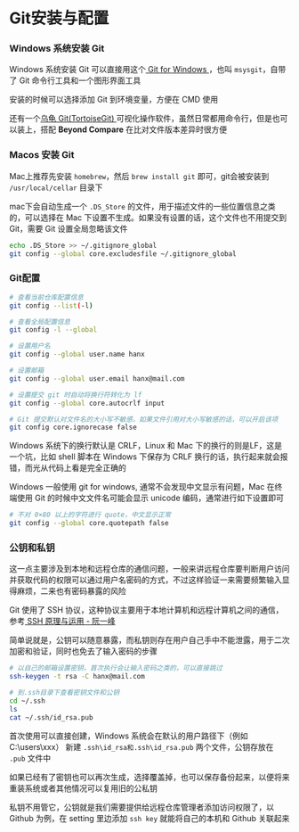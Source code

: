 # Git安装与配置

### Windows 系统安装 Git

Windows 系统安装 Git 可以直接用这个[ Git for Windows ](https://git-for-windows.github.io/)，也叫 `msysgit`，自带了 Git 命令行工具和一个图形界面工具

安装的时候可以选择添加 Git 到环境变量，方便在 CMD 使用

还有一个[乌龟 Git(TortoiseGit) ](https://tortoisegit.org/)可视化操作软件，虽然日常都用命令行，但是也可以装上，搭配 **Beyond Compare** 在比对文件版本差异时很方便

### Macos 安装 Git

Mac上推荐先安装 `homebrew`，然后 `brew install git` 即可，git会被安装到 `/usr/local/cellar` 目录下

mac下会自动生成一个 `.DS_Store` 的文件，用于描述文件的一些位置信息之类的，可以选择在 Mac 下设置不生成。如果没有设置的话，这个文件也不用提交到 Git，需要 Git 设置全局忽略该文件

```bash
echo .DS_Store >> ~/.gitignore_global
git config --global core.excludesfile ~/.gitignore_global
```

### Git配置

```bash
# 查看当前仓库配置信息
git config --list(-l)

# 查看全局配置信息
git config -l --global

# 设置用户名
git config --global user.name hanx

# 设置邮箱
git config --global user.email hanx@mail.com

# 设置提交 git 时自动将换行符转化为 lf
git config --global core.autocrlf input

# Git 提交默认对文件名的大小写不敏感，如果文件引用对大小写敏感的话，可以开启该项
git config core.ignorecase false
```

Windows 系统下的换行默认是 CRLF，Linux 和 Mac 下的换行的则是LF，这是一个坑，比如 shell 脚本在 Windows 下保存为 CRLF 换行的话，执行起来就会报错，而光从代码上看是完全正确的

Windows 一般使用 git for windows, 通常不会发现中文显示有问题，Mac 在终端使用 Git 的时候中文文件名可能会显示 unicode 编码，通常进行如下设置即可

```bash
# 不对 0×80 以上的字符进行 quote，中文显示正常
git config --global core.quotepath false
```

### 公钥和私钥

这一点主要涉及到本地和远程仓库的通信问题，一般来讲远程仓库要判断用户访问并获取代码的权限可以通过用户名密码的方式，不过这样验证一来需要频繁输入显得麻烦，二来也有密码暴露的风险

Git 使用了 SSH 协议，这种协议主要用于本地计算机和远程计算机之间的通信，参考[ SSH 原理与运用 - 阮一峰](http://www.ruanyifeng.com/blog/2011/12/ssh_remote_login.html)

简单说就是，公钥可以随意暴露，而私钥则存在用户自己手中不能泄露，用于二次加密和验证，同时也免去了输入密码的步骤

```bash
# 以自己的邮箱设置密钥，首次执行会让输入密码之类的，可以直接跳过
ssh-keygen -t rsa -C hanx@mail.com

# 到.ssh目录下查看密钥文件和公钥
cd ~/.ssh
ls
cat ~/.ssh/id_rsa.pub
```

首次使用可以直接创建，Windows 系统会在默认的用户路径下（例如 C:\users\xxx） 新建 `.ssh\id_rsa和.ssh\id_rsa.pub` 两个文件，公钥存放在 `.pub` 文件中

如果已经有了密钥也可以再次生成，选择覆盖掉，也可以保存备份起来，以便将来重装系统或者其他情况可以复用旧的公私钥

私钥不用管它，公钥就是我们需要提供给远程仓库管理者添加访问权限了，以 Github 为例，在 setting 里边添加 `ssh key` 就能将自己的本机和 Github 关联起来